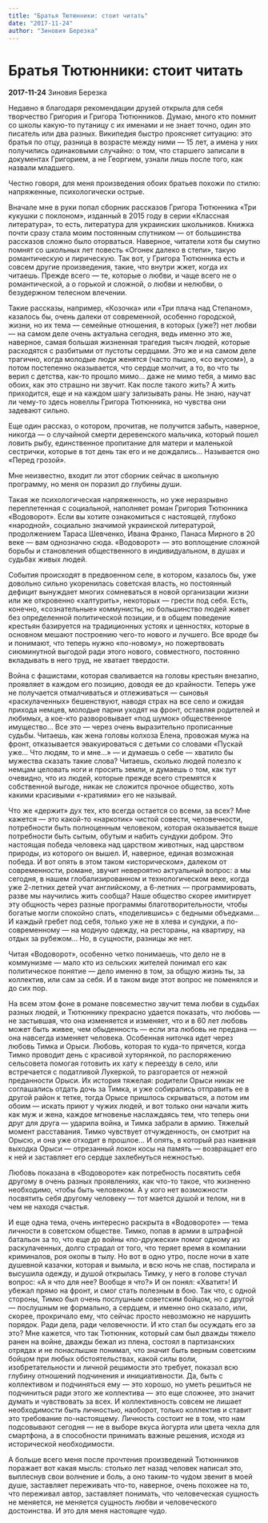 ```yaml
---
title: "Братья Тютюнники: стоит читать"
date: "2017-11-24"
author: "Зиновия Березка"
---
```


# Братья Тютюнники: стоит читать

**2017-11-24** Зиновия Березка

Недавно я благодаря рекомендации друзей открыла для себя творчество Григория и Григора Тютюнников. Думаю, много кто помнит со школы какую-то путаницу с их именами и не знает точно, один это писатель или два разных. Википедия быстро проясняет ситуацию: это братья по отцу, разница в возрасте между ними — 15 лет, а имена у них получились одинаковыми случайно: о том, что старшего записали в документах Григорием, а не Георгием, узнали лишь после того, как назвали младшего.

Честно говоря, для меня произведения обоих братьев похожи по стилю: напряженные, психологически острые.

Вначале мне в руки попал сборник рассказов Григора Тютюнника «Три кукушки с поклоном», изданный в 2015 году в серии «Классная литература», то есть, литература для украинских школьников. Книжка почти сразу стала моим постоянным спутником — от большинства рассказов сложно было оторваться. Наверное, читатели хотя бы смутно помнят со школьных лет повесть «Огонек далеко в степи», такую романтическую и лирическую. Так вот, у Григора Тютюнника есть и совсем другие произведения, такие, что внутри жжет, когда их читаешь. Прежде всего — те, которые о любви, и чаще всего не о романтической, а о горькой и сложной, о любви и нелюбви, о безудержном телесном влечении.

Такие рассказы, например, «Козочка» или «Три плача над Степаном», казалось бы, очень далеки от современной, особенно городской, жизни, но их тема — семейные отношения, в которых (уже?) нет любви — на самом деле очень актуальна сегодня, ведь именно это же, наверное, самая большая жизненная трагедия тысяч людей, которые расходятся с разбитыми от пустоты сердцами. Это же и на самом деле трагично, когда молодые люди женятся (часто пышно, «со вкусом»), а потом постепенно оказывается, что сердце молчит, а то, во что ты верил с детства, как-то прошло мимо… даже не мимо тебя, а мимо вас обоих, как это страшно ни звучит. Как после такого жить? А жить приходится, еще и на каждом шагу зализывать раны. Не знаю, научат ли чему-то здесь новеллы Григора Тютюнника, но чувства они задевают сильно.

Еще один рассказ, о котором, прочитав, не получится забыть, наверное, никогда — о случайной смерти деревенского мальчика, который пошел ловить рыбу, единственное пропитание для матери и маленькой сестрички, которые в тот день так его и не дождались… Называется оно «Перед грозой».

Мне неизвестно, входит ли этот сборник сейчас в школьную программу, но меня он поразил до глубины души.

Такая же психологическая напряженность, но уже неразрывно переплетенная с социальной, наполняет роман Григория Тютюнника «Водоворот». Если вы хотите ознакомиться с настоящей, глубоко «народной», социально значимой украинской литературой, продолжением Тараса Шевченко, Ивана Франко, Панаса Мирного в 20 веке — вам однозначно сюда. «Водоворот» — это воплощение сложной борьбы и становления общественного в индивидуальном, в душах и судьбах живых людей.

События происходят в предвоенном селе, в котором, казалось бы, уже довольно сильно укоренилась советская власть, но постоянный дефицит вынуждает многих сомневаться в новой организации жизни или же откровенно «халтурить», некоторых — грести под себя. Есть, конечно, «сознательные» коммунисты, но большинство людей живет без определенной политической позиции, и в общем поведение крестьян базируется на традиционных устоях и ценностях, которые в основном мешают построению чего-то нового и лучшего. Все вроде бы и понимают, что теперь нужно «по-новому», но пожертвовать сиюминутной выгодой ради этого нового, совместного, постоянно вкладывать в него труд, не хватает твердости.

Война с фашистами, которая сваливается на головы крестьян внезапно, проявляет в каждом его позицию, доводя ее до крайности. Теперь уже не получается отмалчиваться и отлеживаться — сыновья «раскулаченных» бешенствуют, наводя страх на все село и ожидая прихода немцев, молодые парни уходят на фронт, оставляя родителей и любимых, а кое-кто разворовывает «под шумок» общественное имущество… Все это — через очень выразительно прописанные судьбы. Читаешь, как жена головы колхоза Елена, провожая мужа на фронт, отказывается эвакуироваться с детьми со словами «Пускай уже… Что людям, то и мне…» — и думаешь о себе — хватило бы мужества сказать такие слова? Читаешь, сколько людей полезло к немцам целовать ноги и просить земли, и думаешь о том, как тут очевидно, что из людей, которые прежде всего стремятся к собственной выгоде, никак не сложится прочное общество, хоть какими красивыми «-кратиями» его не называй.

Что же «держит» дух тех, кто всегда остается со всеми, за всех? Мне кажется — это какой-то «наркотик» чистой совести, человечности, потребности быть полноценным человеком, которая оказывается выше потребности быть сытым, обутым и набить сундуки добром. Это настоящая победа человека над царством животных, над царством природы, из которого он вышел. И, наверное, единая возможная победа. И вот опять в этом таком «историческом», далеком от современности, романе, звучит невероятно актуальный вопрос: а мы сегодня, в нашем глобализированном и технологическом веке, когда уже 2-летних детей учат английскому, а 6-летних — программировать, разве мы научились жить сообща? Наше общество скорее имитирует эту общность через разные программы благотворительности, чтобы богатые могли спокойно спать, «поделившись» с бедными объедками… И каждый гребет под себя, только уже не в хлева и сундуки, а по-современному — на модную одежду, на рестораны, на квартиру, на отдых за рубежом… Но, в сущности, разницы же нет.

Читая «Водоворот», особенно четко понимаешь, что дело не в коммунизме — мало кто из сельских жителей понимал его как политическое понятие — дело именно в том, за общую жизнь ты, за коллектив, или сам за себя. И в таком виде этот вопрос не поменялся и до сих пор.

На всем этом фоне в романе повсеместно звучит тема любви в судьбах разных людей, и Тютюннику прекрасно удается показать, что любовь — не застывшая, что она изменяется и изменяет, что и в 60 лет любовь может быть живее, чем обыденность — если эта любовь не предана — она навсегда изменяет человека. Особенная ниточка идет через любовь Тимка и Орыси. Любовь, которая то куда-то прячется, когда Тимко проводит день с красивой хуторянкой, по распоряжению сельсовета помогая готовить их хату к переезду в село, или встречается с податливой Лукеркой, то разгорается от нежной преданности Орыси. Их история тяжелая: родители Орыси никак не соглашались отдать дочь за Тимка, и уже собирались отправить ее в другой район к тетке, тогда Орысе пришлось скрываться, а потом им обоим — искать приют у чужих людей, и вот только они начали жить как муж и жена, каждое мгновенье наслаждаясь тем, что теперь они друг для друга — ударила война, и Тимка забрали в армию. Тяжелый момент расставания. Тимко чувствует отчужденность, он смотрит на Орысю, и она уже отходит в прошлое… И опять, в который раз наивная выходка Орыси — отрезанный локон косы на память — возвращает его к ней и заставляет его сердце захлебнуться нежностью.

Любовь показана в «Водовороте» как потребность посвятить себя другому в очень разных проявлениях, как что-то такое, что жизненно необходимо, чтобы быть человеком. А у кого нет возможности посвятить себя другому человеку — тот мается душой и телом, ни в чем не находя счастья.

И еще одна тема, очень интересно раскрыта в «Водовороте» — тема личности в советском обществе. Тимко, попав в армии в штрафной батальон за то, что еще до войны «по-дружески» помог одному из раскулаченных, долго страдал от того, что теряет время в компании криминалов, роя окопы в тылу. Но вот в одно утро, после ночи в хате душевной казачки, которая и вымыла, и всю ночь не спав, постирала и высушила одежду, и душой открылась Тимку, у него в голове стучал вопрос: «А я что для нее? Вообще я что?» И он понял: «Хватит»! И убежал прямо на фронт, и смог стать полезным в бою. Так что, с одной стороны, Тимко был очень послушным советским бойцом, но с другой — послушным не формально, а сердцем, и именно оно сказало, или, скорее, прокричало ему, что сейчас просто невозможно не нарушить порядок. Ради дела, ради человечности. И кто стал бы осуждать его за это? Мне кажется, что так Тютюнник, который сам был дважды тяжело ранен на войне, дважды бежал из плена, состоял в партизанских отрядах и не понаслышке понимал, что значит быть верным советским бойцом при любых обстоятельствах, какой силы воли, изобретательности и личной решимости это требует, показал всю глубину отношений подчинения и инициативности. Да, быть с коллективом и подчиняться ему — это хорошо, но уметь решиться не подчиниться ради этого же коллектива — это еще сложнее, это значит думать и чувствовать за всех. И коллективность совсем не лишает необходимости быть личностью, наоборот, только коллектив и ставит это требование по-настоящему. Личность состоит не в том, что нам подсовывают сегодня — не в выборе вкуса йогурта или цвета чехла для смартфона, а в способности принимать важные решения, исходя из исторической необходимости.

А больше всего меня после прочтения произведений Тютюнников поражает вот какая мысль: столько лет назад человек написал это, выплеснув свои волнение и боль, а оно таким-то чудом звенит в моей душе, заставляет переживать что-то, наверное, очень похожее на то, что переживал автор, заставляет понимать, что человеческая сущность не меняется, не меняется сущность любви и человеческого достоинства. И это для меня настоящее чудо.